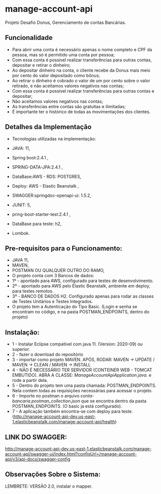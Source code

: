 # manage-account-api

Projeto Desafio Donus, Gerenciamento de contas Bancárias.

Funcionalidade
-------
- Para abrir uma conta é necessário apenas o nome completo e CPF da pessoa, mas só é permitido uma conta por pessoa;
- Com essa conta é possível realizar transferências para outras contas, depositar e retirar o dinheiro;
- Ao depositar dinheiro na conta, o cliente recebe da Donus mais meio por cento do valor depositado como bônus;
- Ao retirar o dinheiro é cobrado o valor de um por cento sobre o valor retirado, e não aceitamos valores negativos nas contas;
- Com essa conta é possível realizar transferências para outras contas e depositar;
- Não aceitamos valores negativos nas contas;
- As transferências entre contas são gratuitas e ilimitadas;
- É importante ter o histórico de todas as movimentações dos clientes.

 Detalhes da Implementação
-------

* Tecnologias utilizadas na implementação:

* JAVA: 11,
* Spring boot:2.4.1 ,
* SPRING-DATA-JPA:2.4.1 ,
* DataBase:AWS - RDS: POSTGRES,
* Deploy: AWS - Elastic Beanstalk , 
* SWAGGER:springdoc-openapi-ui: 1.5.2,
* JUNIT: 5,
* pring-boot-starter-test:2.4.1 ,
* DataBase para teste: h2,
* Lombok.

Pre-requisitos para o Funcionamento:
-------

* JAVA 11,
* MAVEN,
* POSTMAN OU QUALQUER OUTRO DO RAMO,
* O projeto conta com 3 Bancos de dados:
* 1º - apontado para AWS, configurado para testes de desenvolvimento.
* 2º - apontado para AWS pelo Elastic Beanstalk, ambiente em deploy, para testes remotos.
* 3º - BANCO DE DADOS H2. Configurado apenas para rodar as classes de Testes Unitários e Testes Integrados.
* O projeto tem a Autenticação do Tipo Basic. (Login e senha se encontram no código, e na pasta POSTMAN_ENDPOINTS, dentro do projeto)

Instalação:
-------

* 1 - Instalar Eclipse compatível com java 11. (Version: 2020-09) ou superior.
* 2 - fazer o download do repositório
* 3 - importar como projeto MAVEN. APÓS, RODAR: MAVEN -> UPDATE  / MAVEN -> CLEAN / MAVEN -> INSTALL
* 4 - NÃO É NECESSÁRIO TER SERVIDOR (CONTEINER WEB - TOMCAT EMBUTIDO). ABRA A CLASSE: *ManageAccountApiApplication.java.* e rode a partir dela.
* 5 - Dentro do projeto tem uma pasta chamada: POSTMAN_ENDPOINTS. Nela contem todas as requisições necessárias para acessar o projeto.
* 6 - Importe no postman o arquivo *conta-bancaria.postman_collection.json* que se encontra dentro da pasta  POSTMAN_ENDPOINTS. (O basic ja está configurado).
* 7 - A aplicação também encontra-se com deploy para teste. (http://manage-account-api-dev.us-east-1.elasticbeanstalk.com/manage-account-api/health)

LINK DO SWAGGER:
----
http://manage-account-api-dev.us-east-1.elasticbeanstalk.com/manage-account-api/swagger-ui/index.html?configUrl=/manage-account-api/v3/api-docs/swagger-config

Observações Sobre o Sistema:
-------
LEMBRETE: VERSÃO 2.0, instalar o mapper.
